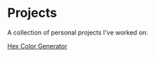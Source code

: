 # Projects
A collection of personal projects I've worked on:

[Hex Color Generator](https://leoreeves.github.io/Projects/Hex%20Color%20Generator/)
